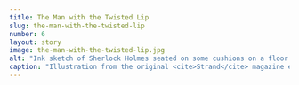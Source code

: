 ```yaml
---
title: The Man with the Twisted Lip
slug: the-man-with-the-twisted-lip
number: 6
layout: story
image: the-man-with-the-twisted-lip.jpg
alt: "Ink sketch of Sherlock Holmes seated on some cushions on a floor with the caption &#8220;The pipe was still between his lips&#8221;"
caption: "Illustration from the original <cite>Strand</cite> magazine edition, Sidney Paget, 1891"
---
```

